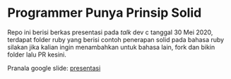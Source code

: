 # Programmer Punya Prinsip Solid

Repo ini berisi berkas presentasi pada _talk_ dev c tanggal 30 Mei 2020, terdapat folder ruby yang berisi contoh penerapan solid pada bahasa ruby silakan jika kalian ingin menambahkan untuk bahasa lain, fork dan bikin folder lalu PR kesini.

Pranala google slide: [presentasi](https://docs.google.com/presentation/d/1ekRW9lerq3NWbzm47Z5UFwMlrckvE7vsr7vi-No4VCk/edit?usp=sharing)

